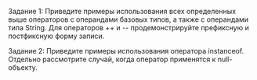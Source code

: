 Задание 1:
Приведите примеры использования всех определенных выше операторов с операндами базовых типов, 
а также с операндами типа String. Для операторов ++ и -- продемонстрируйте префиксную и постфиксную форму записи.

Задание 2:
Приведите примеры использования оператора instanceof. Отдельно рассмотрите случай, когда оператор применятся к null-объекту.
